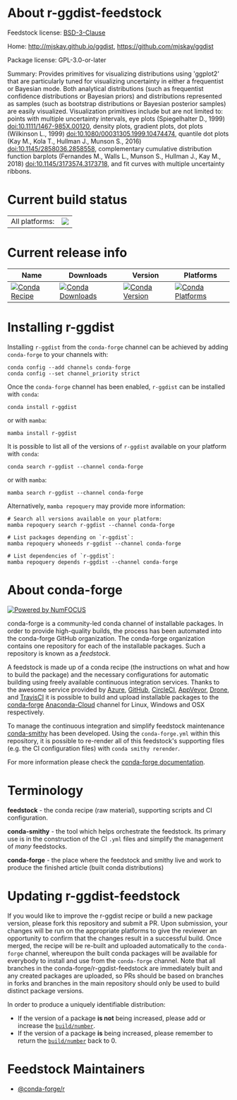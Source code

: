About r-ggdist-feedstock
========================

Feedstock license: [BSD-3-Clause](https://github.com/conda-forge/r-ggdist-feedstock/blob/main/LICENSE.txt)

Home: http://mjskay.github.io/ggdist, https://github.com/mjskay/ggdist

Package license: GPL-3.0-or-later

Summary: Provides primitives for visualizing distributions using 'ggplot2' that are particularly tuned for visualizing uncertainty in either a frequentist or Bayesian mode. Both analytical distributions (such as frequentist confidence distributions or Bayesian priors) and distributions represented as samples (such as bootstrap distributions or Bayesian posterior samples) are easily visualized. Visualization primitives include but are not limited to: points with multiple uncertainty intervals, eye plots (Spiegelhalter D., 1999) <doi:10.1111/1467-985X.00120>, density plots, gradient plots, dot plots (Wilkinson L., 1999) <doi:10.1080/00031305.1999.10474474>, quantile dot plots (Kay M., Kola T., Hullman J., Munson S., 2016) <doi:10.1145/2858036.2858558>, complementary cumulative distribution function barplots (Fernandes M., Walls L., Munson S., Hullman J., Kay M., 2018) <doi:10.1145/3173574.3173718>, and fit curves with multiple uncertainty ribbons.

Current build status
====================


<table><tr><td>All platforms:</td>
    <td>
      <a href="https://dev.azure.com/conda-forge/feedstock-builds/_build/latest?definitionId=10077&branchName=main">
        <img src="https://dev.azure.com/conda-forge/feedstock-builds/_apis/build/status/r-ggdist-feedstock?branchName=main">
      </a>
    </td>
  </tr>
</table>

Current release info
====================

| Name | Downloads | Version | Platforms |
| --- | --- | --- | --- |
| [![Conda Recipe](https://img.shields.io/badge/recipe-r--ggdist-green.svg)](https://anaconda.org/conda-forge/r-ggdist) | [![Conda Downloads](https://img.shields.io/conda/dn/conda-forge/r-ggdist.svg)](https://anaconda.org/conda-forge/r-ggdist) | [![Conda Version](https://img.shields.io/conda/vn/conda-forge/r-ggdist.svg)](https://anaconda.org/conda-forge/r-ggdist) | [![Conda Platforms](https://img.shields.io/conda/pn/conda-forge/r-ggdist.svg)](https://anaconda.org/conda-forge/r-ggdist) |

Installing r-ggdist
===================

Installing `r-ggdist` from the `conda-forge` channel can be achieved by adding `conda-forge` to your channels with:

```
conda config --add channels conda-forge
conda config --set channel_priority strict
```

Once the `conda-forge` channel has been enabled, `r-ggdist` can be installed with `conda`:

```
conda install r-ggdist
```

or with `mamba`:

```
mamba install r-ggdist
```

It is possible to list all of the versions of `r-ggdist` available on your platform with `conda`:

```
conda search r-ggdist --channel conda-forge
```

or with `mamba`:

```
mamba search r-ggdist --channel conda-forge
```

Alternatively, `mamba repoquery` may provide more information:

```
# Search all versions available on your platform:
mamba repoquery search r-ggdist --channel conda-forge

# List packages depending on `r-ggdist`:
mamba repoquery whoneeds r-ggdist --channel conda-forge

# List dependencies of `r-ggdist`:
mamba repoquery depends r-ggdist --channel conda-forge
```


About conda-forge
=================

[![Powered by
NumFOCUS](https://img.shields.io/badge/powered%20by-NumFOCUS-orange.svg?style=flat&colorA=E1523D&colorB=007D8A)](https://numfocus.org)

conda-forge is a community-led conda channel of installable packages.
In order to provide high-quality builds, the process has been automated into the
conda-forge GitHub organization. The conda-forge organization contains one repository
for each of the installable packages. Such a repository is known as a *feedstock*.

A feedstock is made up of a conda recipe (the instructions on what and how to build
the package) and the necessary configurations for automatic building using freely
available continuous integration services. Thanks to the awesome service provided by
[Azure](https://azure.microsoft.com/en-us/services/devops/), [GitHub](https://github.com/),
[CircleCI](https://circleci.com/), [AppVeyor](https://www.appveyor.com/),
[Drone](https://cloud.drone.io/welcome), and [TravisCI](https://travis-ci.com/)
it is possible to build and upload installable packages to the
[conda-forge](https://anaconda.org/conda-forge) [Anaconda-Cloud](https://anaconda.org/)
channel for Linux, Windows and OSX respectively.

To manage the continuous integration and simplify feedstock maintenance
[conda-smithy](https://github.com/conda-forge/conda-smithy) has been developed.
Using the ``conda-forge.yml`` within this repository, it is possible to re-render all of
this feedstock's supporting files (e.g. the CI configuration files) with ``conda smithy rerender``.

For more information please check the [conda-forge documentation](https://conda-forge.org/docs/).

Terminology
===========

**feedstock** - the conda recipe (raw material), supporting scripts and CI configuration.

**conda-smithy** - the tool which helps orchestrate the feedstock.
                   Its primary use is in the construction of the CI ``.yml`` files
                   and simplify the management of *many* feedstocks.

**conda-forge** - the place where the feedstock and smithy live and work to
                  produce the finished article (built conda distributions)


Updating r-ggdist-feedstock
===========================

If you would like to improve the r-ggdist recipe or build a new
package version, please fork this repository and submit a PR. Upon submission,
your changes will be run on the appropriate platforms to give the reviewer an
opportunity to confirm that the changes result in a successful build. Once
merged, the recipe will be re-built and uploaded automatically to the
`conda-forge` channel, whereupon the built conda packages will be available for
everybody to install and use from the `conda-forge` channel.
Note that all branches in the conda-forge/r-ggdist-feedstock are
immediately built and any created packages are uploaded, so PRs should be based
on branches in forks and branches in the main repository should only be used to
build distinct package versions.

In order to produce a uniquely identifiable distribution:
 * If the version of a package **is not** being increased, please add or increase
   the [``build/number``](https://docs.conda.io/projects/conda-build/en/latest/resources/define-metadata.html#build-number-and-string).
 * If the version of a package **is** being increased, please remember to return
   the [``build/number``](https://docs.conda.io/projects/conda-build/en/latest/resources/define-metadata.html#build-number-and-string)
   back to 0.

Feedstock Maintainers
=====================

* [@conda-forge/r](https://github.com/conda-forge/r/)

